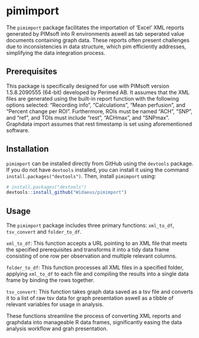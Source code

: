 pimimport
================

<!-- README.md is generated from README.Rmd. Please edit that file -->
<!-- badges: start -->
<!-- badges: end -->

The `pimimport` package facilitates the importation of ‘Excel’ XML
reports generated by PIMsoft into R environments aswell as tab seperated
value documents containing graph data. These reports often present
challenges due to inconsistencies in data structure, which pim
efficiently addresses, simplifying the data integration process.

## Prerequisites

This package is specifically designed for use with PIMsoft version
1.5.8.2090555 (64-bit) developed by Perimed AB. It assumes that the XML
files are generated using the built-in report function with the
following options selected: “Recording info”, “Calculations”, “Mean
perfusion”, and “Percent change per ROI”. Furthermore, ROIs must be
named “ACH”, “SNP”, and “ref”, and TOIs must include “rest”, “ACHmax”,
and “SNPmax”. Graphdata import assumes that rest timestamp is set using
aforementioned software.

## Installation

`pimimport` can be installed directly from GitHub using the `devtools`
package. If you do not have `devtools` installed, you can install it
using the command `install.packages("devtools")`. Then, install
`pimimport` using:

``` r
# install.packages("devtools")
devtools::install_github("Widaeus/pimimport")
```

## Usage

The `pimimport` package includes three primary functions: `xml_to_df`,
`tsv_convert` and `folder_to_df`.

`xml_to_df`: This function accepts a URL pointing to an XML file that
meets the specified prerequisites and transforms it into a tidy data
frame consisting of one row per observation and multiple relevant
columns.

`folder_to_df`: This function processes all XML files in a specified
folder, applying `xml_to_df` to each file and compiling the results into
a single data frame by binding the rows together.

`tsv_convert`: This function takes graph data saved as a tsv file and
converts it to a list of raw tsv data for graph presentation aswell as a
tibble of relevant variables for usage in analysis.

These functions streamline the process of converting XML reports and
graphdata into manageable R data frames, significantly easing the data
analysis workflow and grah presentation.
